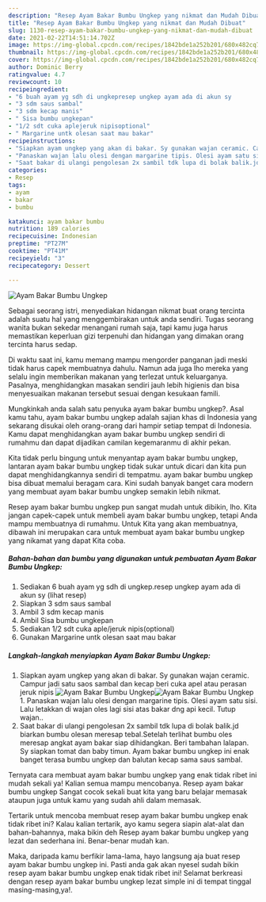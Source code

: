 ```yaml
---
description: "Resep Ayam Bakar Bumbu Ungkep yang nikmat dan Mudah Dibuat"
title: "Resep Ayam Bakar Bumbu Ungkep yang nikmat dan Mudah Dibuat"
slug: 1130-resep-ayam-bakar-bumbu-ungkep-yang-nikmat-dan-mudah-dibuat
date: 2021-02-22T14:51:14.702Z
image: https://img-global.cpcdn.com/recipes/1842bde1a252b201/680x482cq70/ayam-bakar-bumbu-ungkep-foto-resep-utama.jpg
thumbnail: https://img-global.cpcdn.com/recipes/1842bde1a252b201/680x482cq70/ayam-bakar-bumbu-ungkep-foto-resep-utama.jpg
cover: https://img-global.cpcdn.com/recipes/1842bde1a252b201/680x482cq70/ayam-bakar-bumbu-ungkep-foto-resep-utama.jpg
author: Dominic Berry
ratingvalue: 4.7
reviewcount: 10
recipeingredient:
- "6 buah ayam yg sdh di ungkepresep ungkep ayam ada di akun sy           lihat resep"
- "3 sdm saus sambal"
- "3 sdm kecap manis"
- " Sisa bumbu ungkepan"
- "1/2 sdt cuka aplejeruk nipisoptional"
- " Margarine untk olesan saat mau bakar"
recipeinstructions:
- "Siapkan ayam ungkep yang akan di bakar. Sy gunakan wajan ceramic. Campur jadi satu saos sambal dan kecap beri cuka apel atau perasan jeruk nipis"
- "Panaskan wajan lalu olesi dengan margarine tipis. Olesi ayam satu sisi. Lalu letakkan di wajan oles lagi sisi atas bakar dng api kecil. Tutup wajan.."
- "Saat bakar di ulangi pengolesan 2x sambil tdk lupa di bolak balik.jd biarkan bumbu olesan meresap tebal.Setelah terlihat bumbu oles meresap angkat ayam bakar siap dihidangkan. Beri tambahan lalapan. Sy siapkan tomat dan baby timun. Ayam bakar bumbu ungkep ini enak banget terasa bumbu ungkep dan balutan kecap sama saus sambal."
categories:
- Resep
tags:
- ayam
- bakar
- bumbu

katakunci: ayam bakar bumbu 
nutrition: 189 calories
recipecuisine: Indonesian
preptime: "PT27M"
cooktime: "PT41M"
recipeyield: "3"
recipecategory: Dessert

---
```



![Ayam Bakar Bumbu Ungkep](https://img-global.cpcdn.com/recipes/1842bde1a252b201/680x482cq70/ayam-bakar-bumbu-ungkep-foto-resep-utama.jpg)

Sebagai seorang istri, menyediakan hidangan nikmat buat orang tercinta adalah suatu hal yang menggembirakan untuk anda sendiri. Tugas seorang  wanita bukan sekedar menangani rumah saja, tapi kamu juga harus memastikan keperluan gizi terpenuhi dan hidangan yang dimakan orang tercinta harus sedap.

Di waktu  saat ini, kamu memang mampu mengorder panganan jadi meski tidak harus capek membuatnya dahulu. Namun ada juga lho mereka yang selalu ingin memberikan makanan yang terlezat untuk keluarganya. Pasalnya, menghidangkan masakan sendiri jauh lebih higienis dan bisa menyesuaikan makanan tersebut sesuai dengan kesukaan famili. 



Mungkinkah anda salah satu penyuka ayam bakar bumbu ungkep?. Asal kamu tahu, ayam bakar bumbu ungkep adalah sajian khas di Indonesia yang sekarang disukai oleh orang-orang dari hampir setiap tempat di Indonesia. Kamu dapat menghidangkan ayam bakar bumbu ungkep sendiri di rumahmu dan dapat dijadikan camilan kegemaranmu di akhir pekan.

Kita tidak perlu bingung untuk menyantap ayam bakar bumbu ungkep, lantaran ayam bakar bumbu ungkep tidak sukar untuk dicari dan kita pun dapat menghidangkannya sendiri di tempatmu. ayam bakar bumbu ungkep bisa dibuat memalui beragam cara. Kini sudah banyak banget cara modern yang membuat ayam bakar bumbu ungkep semakin lebih nikmat.

Resep ayam bakar bumbu ungkep pun sangat mudah untuk dibikin, lho. Kita jangan capek-capek untuk membeli ayam bakar bumbu ungkep, tetapi Anda mampu membuatnya di rumahmu. Untuk Kita yang akan membuatnya, dibawah ini merupakan cara untuk membuat ayam bakar bumbu ungkep yang nikamat yang dapat Kita coba.

<!--inarticleads1-->

##### Bahan-bahan dan bumbu yang digunakan untuk pembuatan Ayam Bakar Bumbu Ungkep:

1. Sediakan 6 buah ayam yg sdh di ungkep.resep ungkep ayam ada di akun sy           (lihat resep)
1. Siapkan 3 sdm saus sambal
1. Ambil 3 sdm kecap manis
1. Ambil  Sisa bumbu ungkepan
1. Sediakan 1/2 sdt cuka aple/jeruk nipis(optional)
1. Gunakan  Margarine untk olesan saat mau bakar




<!--inarticleads2-->

##### Langkah-langkah menyiapkan Ayam Bakar Bumbu Ungkep:

1. Siapkan ayam ungkep yang akan di bakar. Sy gunakan wajan ceramic. Campur jadi satu saos sambal dan kecap beri cuka apel atau perasan jeruk nipis
<img src="https://img-global.cpcdn.com/steps/b28187a33633def4/160x128cq70/ayam-bakar-bumbu-ungkep-langkah-memasak-1-foto.jpg" alt="Ayam Bakar Bumbu Ungkep"><img src="https://img-global.cpcdn.com/steps/d86df68c93e02dd6/160x128cq70/ayam-bakar-bumbu-ungkep-langkah-memasak-1-foto.jpg" alt="Ayam Bakar Bumbu Ungkep">1. Panaskan wajan lalu olesi dengan margarine tipis. Olesi ayam satu sisi. Lalu letakkan di wajan oles lagi sisi atas bakar dng api kecil. Tutup wajan..
1. Saat bakar di ulangi pengolesan 2x sambil tdk lupa di bolak balik.jd biarkan bumbu olesan meresap tebal.Setelah terlihat bumbu oles meresap angkat ayam bakar siap dihidangkan. Beri tambahan lalapan. Sy siapkan tomat dan baby timun. Ayam bakar bumbu ungkep ini enak banget terasa bumbu ungkep dan balutan kecap sama saus sambal.




Ternyata cara membuat ayam bakar bumbu ungkep yang enak tidak ribet ini mudah sekali ya! Kalian semua mampu mencobanya. Resep ayam bakar bumbu ungkep Sangat cocok sekali buat kita yang baru belajar memasak ataupun juga untuk kamu yang sudah ahli dalam memasak.

Tertarik untuk mencoba membuat resep ayam bakar bumbu ungkep enak tidak ribet ini? Kalau kalian tertarik, ayo kamu segera siapin alat-alat dan bahan-bahannya, maka bikin deh Resep ayam bakar bumbu ungkep yang lezat dan sederhana ini. Benar-benar mudah kan. 

Maka, daripada kamu berfikir lama-lama, hayo langsung aja buat resep ayam bakar bumbu ungkep ini. Pasti anda gak akan nyesel sudah bikin resep ayam bakar bumbu ungkep enak tidak ribet ini! Selamat berkreasi dengan resep ayam bakar bumbu ungkep lezat simple ini di tempat tinggal masing-masing,ya!.

